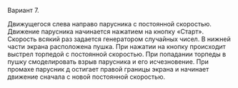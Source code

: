 Вариант 7.

Движущегося слева направо парусника с постоянной скоростью. 
Движение парусника начинается нажатием на кнопку «Старт». 
Скорость всякий раз задается генератором случайных чисел. 
В нижней части экрана  расположена пушка. При нажатии на кнопку происходит 
выстрел торпедой с постоянной скоростью. При попадании торпеды в пушку 
смоделировать взрыв парусника и его исчезновение. При промахе парусник д
остигает правой границы экрана и начинает движение сначала с новой постоянной скоростью.